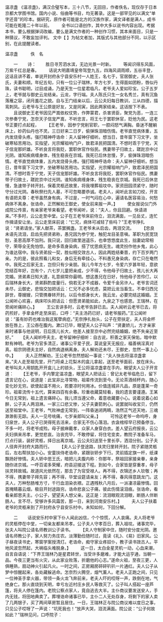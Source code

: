 <!-- { "loadSidebar": true } -->
温凉盏
《温凉盏》，满汉合璧写本，三十八节，无回目，作者佚名，现仅存于日本京都大学图书馆。国内小说、俗曲等书目，均无著录。这是一部罕见的以满文“单字还音”的珍本。据研究，原作者可能是北方的汉族作家，满文译者是满人，成书可能在乾隆二十年以前。
　　全书以口语创作，其中大多以说书内容出现。考据本书，要么根据弹词改编，要么是满文作者的一种创作习惯，其本来面目，只是一种猜议，不敢妄加评判。
文中【    】为帖文者加，其版式与其他部分不同，以示区别，在此提醒读者。

温凉盏　　　佚　名　　　
 
　　一
　　诗：
　　胜日寻芳泗水滨，无边光景一时新。
　　等闻识得东风面，万紫千红总是春。
　　话说大明嘉靖皇帝驾登九五，四海风调雨顺，五谷丰登，这话且讲不着，单说开封府永宁县安乐村一人姓王，名七于，官居御史，夫人张氏，夫妻和顺。年纪五旬，只有一位公子瑞林，年方七岁，生得面如团粉，唇似丹珠，读书聪明，过目成诵，乃是天生一位星君临凡，老爷夫人爱如珍宝。公子五岁上，老爷就与御史云龙结亲。云龙，字行端。夫人陈氏只生一女名秀兰，真有沉鱼落雁之容，闭月羞花之貌。自与王门结亲以后，云公夫妇每日教训，三从四德，描鸾刺凤。云老爷与王公原是好友，又是同寅，因此两家结亲。这话按下不表。
　　且说御史王老爷因见严嵩依权仗势，作弊蒙君，杀害贤臣，聚党为恶，一连三次参奏宁党，怎奈天子信宠严嵩，不听忠言，将王七于罢职休官，贬他为民。这老爷正要打点起程，
　　【王老爷，因参宁党削官职，一腔闷怒气满胸。昏迷不醒躺床上，妙药仙丹也不灵。三日好来二日歹，偷弹珠泪暗伤情。老爷直觉病体重，五内发烧骨头疼。强打精神呼诰命：夫人留神仔细听。想当日，昔年窗下习文字，坐破寒毡苦用功。实指望，光宗耀祖响门户，致君泽民把国清。不想时乖于宁党，天子信宠那奸雄。不听良言将我贬，罢职休官作俗民。携妻带子归故土，蹉跎京中过光阴。谁知疾病缠身体，残生稳丧在京城。我死已后休怠慢，歹，偷弹珠泪暗伤情。老爷直觉病体重，五内发烧骨头疼。强打精神呼诰命：夫人留神仔细听。想当日，昔年窗下习文字，坐破寒毡苦用功。实指望，光宗耀祖响门户，致君泽民把国清。不想时乖于宁党，天子信宠那奸雄。不听良言将我贬，罢职休官作俗民。携妻带子归故土，蹉跎京中过光阴。谁知疾病缠身体，残生稳丧在京城。我死已后休怠慢，急速带子转开封。保着灵柩还故里，将我埋葬祖坟中。家资田园须紧守，随时守分过光阴。春秋祭扫先人墓，不可忽略要恭诚。老夫人，闻听此言如刀绞，开言有语把夫尊：老爷虽然身有病，不过是，一时气闷在心中，遍请名医容易治，何愁病体不离身。张诰命，正然解劝王御史，使女前来报一声。】
　　使女报说仪门外成院公传禀，有亲家老爷来看望。老爷闻听，说：“夫人，你且回避。快请进来。”不多时，云公走至中堂。公子在王老爷床前侍立，泪流满面，一见岳丈，连忙作揖请安让坐。云公走至床前说：“仁兄，病体可减轻了些吗？”王老爷挣扎说：“贤弟请坐。”家人献茶，茶罢搁盏。王老爷未从启齿，两泪交流。
　　【忠良未语先流泪，启齿先把贤弟称，愚兄因为参宁党，触犯龙目圣意嗔。革职为民宽饶恕，圣恩高厚不加刑。我只说，回归故里逍遥乐，也幸悠悠度此生，拙妻幼常相守，荣辱全无免怕惊。是命多乖身染病，搭了忧思病无生。魂灵扮作他乡鬼，此心为谁达宿中。我与贤弟投一契，胜似相交效古人，因此两姓结秦晋，约下百岁两门亲。为的是，彼此照看儿和女，身后无有牵挂心。不料愚兄身染病，存亡只在奄然中。我死之后家无主，岂但只有少亲朋。我儿今年方七岁，令爱六岁甚年轻，意欲完结百年好，岂有个，六七岁儿童把亲成，少不得，令他母子归故土，孩儿长大再完婚。贤弟素日知大道，礼意纲常你最明。想这愚兄在日好，怜他母子苦伶仃。以后瑞林身长大，贤弟斟酌度量行。倘若无才不成器，令爱千金另许人。老爷言词还未尽，云御史，悲恼交加把话云：仁兄不必多忧虑，莫把云龙当畜生。不幸归西兄辞世，尊嫂嫂，只管携眷转开封。以后令郎身长大，我云龙，必要完结这婚姻。王公闻听心欢喜，病床叩头把话云：但愿贤弟能如此，九泉之下也感恩。王瑞林，在旁闻听痛碎心。】
　　王公言讲多时，云老爷告辞已去。夫人闻听云老爷已去，将药煎好，手拿金杯走至床前，口呼：“夫主汤药已好，请老爷服药。”王公闻听说：“虽有妙药也难治我这冤孽病症。”无奈挣扎抬头，公子在旁扶定，夫人将金杯放在唇上，王公吞在腹内。漱口已毕，眼望夫人公子叫声：“贤妻娇儿，方才亲家来时诸事与他说明，日后孩儿长大，他差人接至京中必然完结婚姻，绝不失亲近至好。”
　　【夫人闻听呼夫主，老爷留神仔细听：自古说，积善之家天保佑，暗中默默有神明。老爷为官多清正，诸事公平爱子民，莫说皇天无报应，福善祸淫真对真。祖宗阴德夫主好，自然病退祸离身。夫人解劝还未尽，王御史，忽然一事上心中。】
　　夫人正然解劝，王公老爷忽然想起一事说：“夫人快去将温凉盏拿来。”夫人走至祖先堂，开门将桌上花梨木的盒儿拿起，送至老爷面前，放在床头。老爷叫夫人用钥匙开开盒儿上的锁头，王公将温凉盏拿在手内，眼望夫人公子开言道：
　　【王老爷，手内擎定温凉盏，眼望夫人把话云：曾记太老爷临危日，留下遗言记在心，说道是：此宝非比寻常物，祖辈传流到至今。无论茶酒倾杯内，随心变化妙无穷。欲使起温不用火，若要凉时何用冰。价值连城非凡品，原是蓬莱一奇珍。祖辈流传十五代，算来四百有余春。珍重收藏莫轻看，我的遗言要谨遵。王某今日无常到，祖上遗言痛碎心。我儿须当遵父命，着意收藏要小心。说着说着心如醉，公子夫人两泪淋。一家三口悲又惨，父子夫妻箭刺心。说罢就叫收宝贝，仍然送至祖堂中。王老爷，气败神虚无常到，一阵昏迷闭两睛，浩然正气还天地，三魂渺渺影无踪。夫人一见号咷痛，七岁亲郎叫父亲。】
　　可怜这老爷一命呜呼，身归泉世，夫人公子已哭得死去活来，合家无不伤心落泪。衣衾棺椁早已预备停当，不多一时，将老爷成殓。母子披麻戴孝，众家人身穿白衣。差人望云府报丧，云公夫妇俱来吊孝，更觉悲哀。治丧完毕，不敢停留，将住宅变卖，教院子准备车马，打点行装，装好灵柩，择日出离京城。云公夫妇送至十里长亭，洒泪分别。公子夫人径奔开封府大路而行。
　　【夫人公子登途路，扶灵归里转开封。院子紧随灵柩后，左右帮扶加小心。安童扶侍老诰命，紧跟驮轿步下行。灵前插定旗一杆，纸课飘扬好惨情。夫人轿中思王氏，暗把儿夫腹内称：你那年，祭祖回家接亲眷，亲身随你进京城。一呼百诺多荣耀，府县迎接送下程。到如今，合家皆是穿重孝，母子扶灵转故城。故道风光依然在，那去了为官受禄人。再不得，衣锦还乡人钦敬；再不得，携妻带子拜先容；再不得，华堂设筵请亲友；再不得，春风得意跳龙门。这夫人，万种愁肠堆方寸，千行血泪染衣襟。正遇残秋八月后，一派凄凉最惨情。回首掩睛暮云烟，极目开封途路穷。诰命悲哀公子痛，彼此伤情滚泪痕。张诰命，看看亲郎思夫主。小公子，望望夫人想父亲。这正是：流泪眼观流泪眼，断肠人伴断肠人。言不尽，受够许多风霜苦，那一日，来到河南安乐村。】
　　夫人公子扶着老爷的灵柩来到了开封府永宁县安乐村中。未知如何，下回分解。
 
　　二
　　话说安乐村中家下仆人闻此凶信，个个惊慌，人人哀痛。夫人将老爷的灵柩停在中堂，一切亲友都来吊孝。公子夫人守孝百日，葬入祖坟。诸事完毕，张夫人叫院公请名师教训公子读书。
　　【夫人守制家中住，随时安分度光阴。邀请名师教公子，家人努力务庄农。淡薄勤俭随时过，竟读《礼》、《易》旧家风。公子昼夜读书史，寒窗学案授清灯。老诰命，痴守家业疼奴仆，教子读书效古人。平地风波忽然起，大祸临头难脱身。】
　　这一日，太白金星灵机一动，心血来潮，自言自语说：“下界王瑞林乃是星君转世，当受许多磨难，才能大运亨通，当朝一品。今夜三更当有火灾，从此家业败落，折磨他的心志。”遂命火祖，至夜三更，人俱睡熟，扇动神火引起凡火。一时之间，正房厢房砰砰叭叭一片通红。夫人公子从梦中惊醒起来，各处藏躲逃命。怎奈烈火腾空，烟气薰人。老夫人正跑之间，只见一位神圣手拿火器，带领一条火龙飞奔前来，老夫人吓的哎呀一声，跌倒在地，气绝身亡。那火直烧到天明，幸亏左近村庄乡民人等救灭了。公子叫人搭起一座芦篷，将夫人停在篷内。老院公察点家人，竟自逃去大半。主仆商议要发送安人，手内无钱，将田地典卖了。葬埋诰命诸事已毕，主仆二人无处存身，将剩下的家人卖了几两银子，买了两间草房暂且居住。一日，王瑞林正与院公商议难以度日之事，只见公子哎呀了一声说：“坑死我也！”放声大哭，泪流满面。院公说：“公子何故如此？”瑞林见问，口呼院子：
